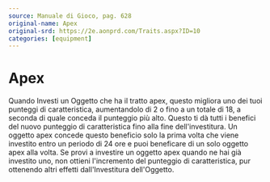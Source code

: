 ```yaml
---
source: Manuale di Gioco, pag. 628
original-name: Apex
original-srd: https://2e.aonprd.com/Traits.aspx?ID=10
categories: [equipment]
---
```


# Apex

Quando Investi un Oggetto che ha il tratto apex, questo migliora uno dei tuoi
punteggi di caratteristica, aumentandolo di 2 o fino a un totale di 18, a
seconda di quale conceda il punteggio più alto. Questo ti dà tutti i benefici
del nuovo punteggio di caratteristica fino alla fine dell'investitura. Un
oggetto apex concede questo beneficio solo la prima volta che viene investito
entro un periodo di 24 ore e puoi beneficare di un solo oggetto apex alla volta.
Se provi a investire un oggetto apex quando ne hai già investito uno, non
ottieni l'incremento del punteggio di caratteristica, pur ottenendo altri
effetti dall'Investitura dell'Oggetto.
